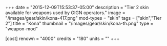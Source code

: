 +++
date = "2015-12-09T15:53:37-05:00"
description = "Tier 2 skin available for weapons used by GIGN operators."
image = "/images/gear/skin/kona-417.png"
mod-types = "skin"
tags = ["skin","Tier 2"]
title = "Kona"
thumbnail = "/images/gear/skin/kona-th.png"
type = "weapon-mod"

[cost]
  renown = "4000"
  credits = "180"
  units = ""
+++
